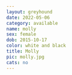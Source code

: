 ```yaml
---
layout: greyhound
date: 2022-05-06
category: available
name: molly
sex: female
dob: 2015-10-17
color: white and black
title: Molly
pic: molly.jpg
cats: no
---
```


